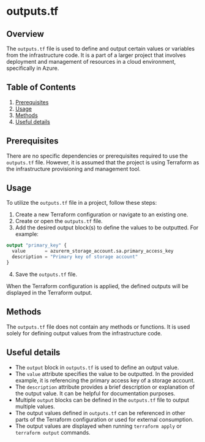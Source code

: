 # outputs.tf
## Overview
The `outputs.tf` file is used to define and output certain values or variables from the infrastructure code. It is a part of a larger project that involves deployment and management of resources in a cloud environment, specifically in Azure.

## Table of Contents
1. [Prerequisites](#prerequisites)
2. [Usage](#usage)
3. [Methods](#methods)
4. [Useful details](#properties)

## Prerequisites
There are no specific dependencies or prerequisites required to use the `outputs.tf` file. However, it is assumed that the project is using Terraform as the infrastructure provisioning and management tool.

## Usage
To utilize the `outputs.tf` file in a project, follow these steps:
1. Create a new Terraform configuration or navigate to an existing one.
2. Create or open the `outputs.tf` file.
3. Add the desired output block(s) to define the values to be outputted. For example:

```terraform
output "primary_key" {
  value       = azurerm_storage_account.sa.primary_access_key
  description = "Primary key of storage account"
}
```

4. Save the `outputs.tf` file.

When the Terraform configuration is applied, the defined outputs will be displayed in the Terraform output.

## Methods
The `outputs.tf` file does not contain any methods or functions. It is used solely for defining output values from the infrastructure code.

## Useful details
- The `output` block in `outputs.tf` is used to define an output value.
- The `value` attribute specifies the value to be outputted. In the provided example, it is referencing the primary access key of a storage account.
- The `description` attribute provides a brief description or explanation of the output value. It can be helpful for documentation purposes.
- Multiple `output` blocks can be defined in the `outputs.tf` file to output multiple values.
- The output values defined in `outputs.tf` can be referenced in other parts of the Terraform configuration or used for external consumption.
- The output values are displayed when running `terraform apply` or `terraform output` commands.